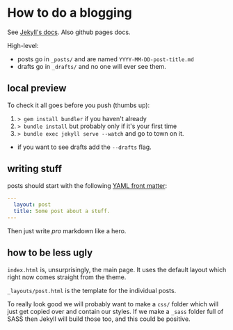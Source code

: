 # How to do a blogging

See [Jekyll's docs](https://jekyllrb.com/docs).
Also github pages docs.

High-level:
- posts go in `_posts/` and are named `YYYY-MM-DD-post-title.md`
- drafts go in `_drafts/` and no one will ever see them.

## local preview
To check it all goes before you push (thumbs up):
1. `> gem install bundler`  if you haven't already
2. `> bundle install` but probably only if it's your first time
3. `> bundle exec jekyll serve --watch` and go to town on it.
  - if you want to see drafts add the `--drafts` flag.

## writing stuff
posts should start with the following
[YAML front matter](https://jekyllrb.com/docs/frontmatter/):
```yaml
---
  layout: post
  title: Some post about a stuff.
---
```

Then just write _pro_ markdown like a hero.


## how to be less ugly

`index.html` is, unsurprisingly, the main page. It uses the default
layout which right now comes straight from the theme.

`_layouts/post.html` is the template for the individual posts.

To really look good we will probably want to make a `css/` folder
which will just get copied over and contain our styles. If we make
a `_sass` folder full of SASS then Jekyll will build those too,
and this could be positive.
